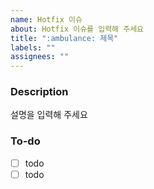 ```yaml
---
name: Hotfix 이슈
about: Hotfix 이슈를 입력해 주세요
title: ":ambulance: 제목"
labels: ""
assignees: ""
---
```


### Description

설명을 입력해 주세요

### To-do

- [ ] todo
- [ ] todo
